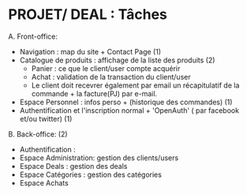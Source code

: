 PROJET/ DEAL : Tâches
=====

A. Front-office:
- Navigation : map du site + Contact Page (1)
- Catalogue de produits : affichage de la liste des produits  (2)
	- Panier : ce que le client/user compte acquérir
	- Achat : validation de la transaction du client/user
	- Le client doit recevrer également par email un récapitulatif de la commande + la facture(PJ) par e-mail.
- Espace Personnel : infos perso + (historique des commandes) (1)
- Authentification et l'inscription normal + 'OpenAuth' ( par facebook et/ou twitter) (1)


B. Back-office: (2)
- Authentification :
- Espace Administration: gestion des clients/users
- Espace Deals : gestion des deals 
- Espace Catégories : gestion des catégories
- Espace Achats
